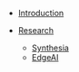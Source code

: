 - [Introduction](README.md)

- [Research](research/Research.md)
  - [Synthesia](research/synthesia/Synthesia.md)
  - [EdgeAI](research/edgeai/Edgeai.md)